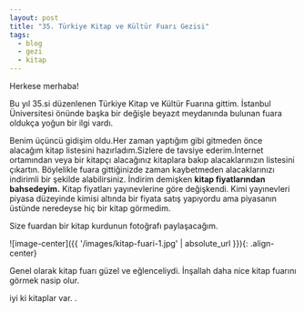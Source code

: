 ```yaml
---
layout: post
title: "35. Türkiye Kitap ve Kültür Fuarı Gezisi"
tags:
  - blog
  - gezi
  - kitap
---
```


Herkese merhaba!

Bu yıl 35.si düzenlenen Türkiye Kitap ve Kültür Fuarına gittim. İstanbul Üniversitesi önünde başka bir değişle beyazıt meydanında bulunan fuara oldukça yoğun bir ilgi vardı.

Benim üçüncü gidişim oldu.Her zaman yaptığım gibi gitmeden önce alacağım kitap listesini hazırladım.Sizlere de tavsiye ederim.İnternet ortamından veya bir kitapçı alacağınız kitaplara bakıp alacaklarınızın listesini çıkartın. Böylelikle fuara gittiğinizde zaman kaybetmeden alacaklarınızı indirimli bir şekilde alabilirsiniz. İndirim demişken **kitap fiyatlarından bahsedeyim.**
Kitap fiyatları yayınevlerine göre değişkendi. Kimi yayınevleri piyasa düzeyinde kimisi altında bir fiyata satış yapıyordu ama piyasanın üstünde neredeyse hiç bir kitap görmedim.

Size fuardan bir kitap kurdunun fotoğrafı paylaşacağım.

![image-center]({{ '/images/kitap-fuari-1.jpg' | absolute_url }}){: .align-center}


Genel olarak kitap fuarı güzel ve eğlenceliydi. İnşallah daha nice kitap fuarını görmek nasip olur.

iyi ki kitaplar var. .
